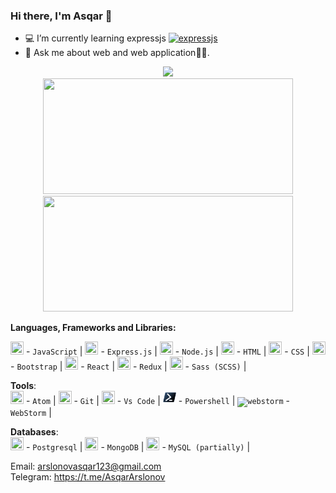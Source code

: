 ### Hi there, I'm Asqar 👋

- 💻 I’m currently learning expressjs <a href="https://expressjs.org/" title="expressjs"><img src="https://evanpoe.github.io/portfolio/images/express-logo.png" alt="expressjs"  width="21px" height="21px"></a>
- 💬 Ask me about web and web application👨‍💻.

<div align="center">
<img src="https://github-readme-stats.anuraghazra1.vercel.app/api/top-langs/?username=asqararslonov&layout=compact&theme=tokyonight&hide_border=true" />
<br/>
 <img  width="400px" height="185px"  src="http://github-readme-streak-stats.herokuapp.com/?user=asqararslonov&theme=tokyonight&hide_border=true" />
<img width="400px" height="185px" 
src="https://github-readme-stats.vercel.app/api?username=asqararslonov&show_icons=true&include_all_commits=true&theme=tokyonight&hide_border=true" />

</div>

**Languages, Frameworks and Libraries:** <br>

<code><img src="https://github.com/tomchen/stack-icons/blob/master/logos/javascript.svg" width="21px" height="21px"></code> - `JavaScript` |
<code><img src="https://evanpoe.github.io/portfolio/images/express-logo.png"             width="21px" height="21px"></code> - `Express.js` |
<code><img src="https://github.com/tomchen/stack-icons/blob/master/logos/nodejs.svg"     width="21px" height="21px"></code> - `Node.js` |
<code><img src="https://github.com/tomchen/stack-icons/blob/master/logos/html-5.svg"     width="21px" height="21px"></code> - `HTML` |
<code><img src="https://github.com/tomchen/stack-icons/blob/master/logos/css-3.svg"      width="21px" height="21px"></code> - `CSS` |
<code><img src="https://github.com/tomchen/stack-icons/blob/master/logos/bootstrap.svg"  width="21px" height="21px"></code> - `Bootstrap` |
<code><img src="https://github.com/tomchen/stack-icons/blob/master/logos/react.svg"      width="21px" height="21px"></code> - `React` |
<code><img src="https://github.com/tomchen/stack-icons/blob/master/logos/redux.svg"      width="21px" height="21px"></code> - `Redux` |
<code><img src="https://github.com/tomchen/stack-icons/blob/master/logos/sass.svg"       width="21px" height="21px"></code> - `Sass (SCSS)` |

**Tools**: <br>
<code><img src="https://github.com/tomchen/stack-icons/blob/master/logos/atom.svg"               width="21px" height="21px"></code> - `Atom` |
<code><img src="https://github.com/tomchen/stack-icons/blob/master/logos/git-icon.svg"           width="21px" height="21px"></code> - `Git` |
<code><img src="https://github.com/tomchen/stack-icons/blob/master/logos/visual-studio-code.svg" width="21px" height="21px"></code> - `Vs Code` |
<code><img alt="terminal" src="https://raw.githubusercontent.com/github/explore/80688e429a7d4ef2fca1e82350fe8e3517d3494d/topics/powershell/powershell.png" width="21px" height="21px"></code> - `Powershell` |
<code><img alt="webstorm" src="https://upload.wikimedia.org/wikipedia/commons/thumb/c/c0/WebStorm_Icon.svg/1200px-WebStorm_Icon.svg.png" width="21px" height="21px"></code> - `WebStorm` |

**Databases**: <br>
<code><img src="https://github.com/tomchen/stack-icons/blob/master/logos/postgresql.svg"        width="21px" height="21px"></code> - `Postgresql` |
<code><img src="https://github.com/tomchen/stack-icons/blob/master/logos/mongodb.svg"           width="21px" height="21px"></code> - `MongoDB` |
<code><img src="https://github.com/tomchen/stack-icons/blob/master/logos/mysql.svg"             width="21px" height="21px"></code> - `MySQL (partially)` |
<br>

Email: arslonovasqar123@gmail.com <br />
Telegram: https://t.me/AsqarArslonov

